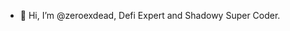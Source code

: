 - 👋 Hi, I’m @zeroexdead, Defi Expert and Shadowy Super Coder.

<!---
zeroexdead/zeroexdead is a ✨ special ✨ repository because its `README.md` (this file) appears on your GitHub profile.
You can click the Preview link to take a look at your changes.
--->
